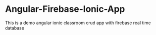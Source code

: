 # Angular-Firebase-Ionic-App
This is a demo angular ionic classroom crud app with firebase real time database
